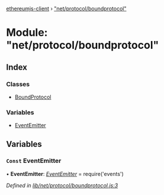 [ethereumjs-client](../README.md) › ["net/protocol/boundprotocol"](_net_protocol_boundprotocol_.md)

# Module: "net/protocol/boundprotocol"

## Index

### Classes

* [BoundProtocol](../classes/_net_protocol_boundprotocol_.boundprotocol.md)

### Variables

* [EventEmitter](_net_protocol_boundprotocol_.md#const-eventemitter)

## Variables

### `Const` EventEmitter

• **EventEmitter**: *[EventEmitter](_net_peer_peer_.md#const-eventemitter)* = require('events')

*Defined in [lib/net/protocol/boundprotocol.js:3](https://github.com/ethereumjs/ethereumjs-client/blob/master/lib/net/protocol/boundprotocol.js#L3)*
